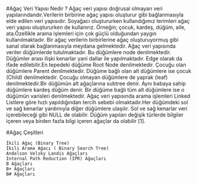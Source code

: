 ﻿#Ağaç Veri Yapısı Nedir ? 
Ağaç veri yapısı doğrusal olmayan veri yapılarındandır.Verilerin birbirine ağaç yapısı oluşturur gibi bağlanmasıyla elde edilen veri yapısıdır. Soyağacı oluştururken kullandığımız terimleri ağaç veri yapısı oluştururken de kullanırız. Örneğin; çocuk, kardeş, düğüm, aile, ata.Özellikle arama işlemleri için çok güçlü olduğundan yaygın kullanılmaktadır. Bir ağaç verilerin birbirlerine ağaç oluşturuyormuş gibi sanal olarak bağlanmasıyla meydana gelmektedir. Ağaç veri yapısında veriler düğümlerde tutulmaktadır. Bu düğümlere node denilmektedir. Düğümler arası ilişki kenarlar yani dallar ile yapılmaktadır. Edge olarak da ifade edilebilir.En tepedeki düğüme Root Node denilmektedir. Çocuğu olan düğümlere Parent denilmektedir. Düğüme bağlı olan alt düğümlere ise çocuk (Child) denilmektedir. Çocuğu olmayan düğümlere de yaprak (leaf) denilmektedir.Bir düğümün alt ağaçlarına subtree denir. Aynı babaya sahip düğümlere kardeş düğüm denir. Bir düğüme bağlı tüm alt düğümlere ise o düğümün varisleri denilmektedir. Ağaç veri yapısında arama işlemleri Linked Listlere göre hızlı yapıldığından tercih sebebi olmaktadır.Her düğümdeki sol ve sağ kenarlar yardımıyla diğer düğümlere ulaşılır. Sol ve sağ kenarlar veri içerebileceği gibi NULL de olabilir. Düğüm yapıları değişik türlerde bilgiler içeren veya birden fazla bilgi içeren ağaçlar da olabilir [1].

#Ağaç Çeşitleri 

    İkili Ağaç (Binary Tree)
    İkili Arama Ağacı ( Binary Search Tree)
    Andelson Velsky Landis Ağaçları
    Internal Path Reduction (IPR) Ağaçları
    B Ağaçları
    B+ Ağaçları
    B# Ağaçları
